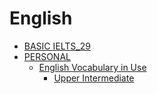 # English
- [BASIC IELTS_29](https://github.com/S-ROLL/notebook.language/blob/2df1640c03e53ae62391a8eb599ec5dec80099b1/BASIC%20IELTS_29/README.md)
- [PERSONAL](https://github.com/S-ROLL/notebook.language/blob/main/PERSONAL/README.md)
  - [English Vocabulary in Use](https://github.com/S-ROLL/notebook.language/blob/main/PERSONAL/English%20Vocabulary%20in%20Use/README.md)
    - [Upper Intermediate](https://github.com/S-ROLL/notebook.language/blob/main/PERSONAL/English%20Vocabulary%20in%20Use/Upper%20Intermediate/README.md)